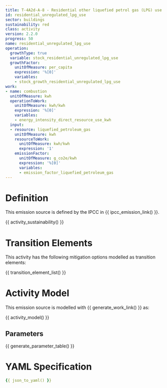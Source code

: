```yaml
---
title: T-4A2d-A-8 - Residential other liquefied petrol gas (LPG) use
id: residential_unregulated_lpg_use
sector: buildings
sustainability: red
class: activity
version: 2.2.0
progress: 50
name: residential_unregulated_lpg_use
operation:
  growthType: true
  variable: stock_residential_unregulated_lpg_use
  growthFactor:
    unitOfMeasure: per_capita
    expression: '%[0]'
    variables:
    - stock_growth_residential_unregulated_lpg_use
work:
- name: combustion
  unitOfMeasure: kwh
  operationToWork:
    unitOfMeasure: kwh/kwh
    expression: '%[0]'
    variables:
    - energy_intensity_direct_resource_use_kwh
  input:
  - resource: liquefied_petroleum_gas
    unitOfMeasure: kwh
    resourceToWork:
      unitOfMeasure: kwh/kwh
      expression: '1'
    emissionFactor:
      unitOfMeasure: g_co2e/kwh
      expression: '%[0]'
      variables:
      - emission_factor_liquefied_petroleum_gas
---
```

# Definition
This emission source is defined by the IPCC in {{ ipcc_emission_link() }}.


{{ activity_sustainability() }}

# Transition Elements

This activity has the following mitigation options modelled as transition elements:

{{ transition_element_list() }}

# Activity Model
This emission source is modelled with {{ generate_work_link() }} as:

{{ activity_model() }}

## Parameters

{{ generate_parameter_table() }}

# YAML Specification

```yaml
{{ json_to_yaml() }}
```